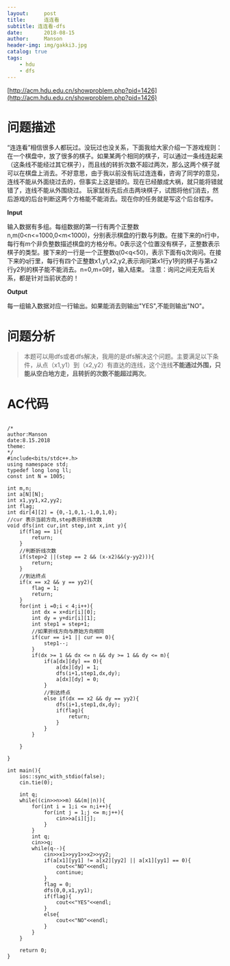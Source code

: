 ```yaml
---
layout:     post
title:      连连看
subtitle: 连连看-dfs
date:       2018-08-15
author:     Manson
header-img: img/gakki3.jpg
catalog: true
tags:
    - hdu
    - dfs
---
```

[http://acm.hdu.edu.cn/showproblem.php?pid=1426](http://acm.hdu.edu.cn/showproblem.php?pid=1426)

# 问题描述

“连连看”相信很多人都玩过。没玩过也没关系，下面我给大家介绍一下游戏规则：在一个棋盘中，放了很多的棋子。如果某两个相同的棋子，可以通过一条线连起来（这条线不能经过其它棋子），而且线的转折次数不超过两次，那么这两个棋子就可以在棋盘上消去。不好意思，由于我以前没有玩过连连看，咨询了同学的意见，连线不能从外面绕过去的，但事实上这是错的。现在已经酿成大祸，就只能将错就错了，连线不能从外围绕过。
玩家鼠标先后点击两块棋子，试图将他们消去，然后游戏的后台判断这两个方格能不能消去。现在你的任务就是写这个后台程序。
 
**Input**

输入数据有多组。每组数据的第一行有两个正整数n,m(0<n<=1000,0<m<1000)，分别表示棋盘的行数与列数。在接下来的n行中，每行有m个非负整数描述棋盘的方格分布。0表示这个位置没有棋子，正整数表示棋子的类型。接下来的一行是一个正整数q(0<q<50)，表示下面有q次询问。在接下来的q行里，每行有四个正整数x1,y1,x2,y2,表示询问第x1行y1列的棋子与第x2行y2列的棋子能不能消去。n=0,m=0时，输入结束。
注意：询问之间无先后关系，都是针对当前状态的！
 
**Output**

每一组输入数据对应一行输出。如果能消去则输出"YES",不能则输出"NO"。

# 问题分析
> 本题可以用dfs或者dfs解决，我用的是dfs解决这个问题。主要满足以下条件，从点（x1,y1）到（x2,y2）有直达的连线，这个连线**不能通过外围，只能从空白地方走，且转折的次数不能超过两次**。
 
# AC代码


```

/*
author:Manson
date:8.15.2018
theme:
*/
#include<bits/stdc++.h>
using namespace std;
typedef long long ll;
const int N = 1005;

int m,n;
int a[N][N];
int x1,yy1,x2,yy2;
int flag;
int dir[4][2] = {0,-1,0,1,-1,0,1,0};
//cur 表示当前方向,step表示折线次数 
void dfs(int cur,int step,int x,int y){
	if(flag == 1){
		return;
	}
	//判断折线次数 
	if(step>2 ||(step == 2 && (x-x2)&&(y-yy2))){
		return;
	}
	//到达终点 
	if(x == x2 && y == yy2){
		flag = 1;
		return;
	}
	for(int i =0;i < 4;i++){
		int dx = x+dir[i][0];
		int dy = y+dir[i][1];
		int step1 = step+1;
		//如果折线方向与原始方向相同 
		if(cur == i+1 || cur == 0){
			step1--;
		}
		if(dx >= 1 && dx <= n && dy >= 1 && dy <= m){
			if(a[dx][dy] == 0){
				a[dx][dy] = 1;
				dfs(i+1,step1,dx,dy);
				a[dx][dy] = 0;
			}
			//到达终点 
			else if(dx == x2 && dy == yy2){
				dfs(i+1,step1,dx,dy);
				if(flag){
					return;
				}
			}
		}
		
	}
	
}

int main(){
	ios::sync_with_stdio(false);
	cin.tie(0);
	
	int q;
	while((cin>>n>>m) &&(m||n)){
		for(int i = 1;i <= n;i++){
			for(int j = 1;j <= m;j++){
				cin>>a[i][j];
			}
		}
		int q;
		cin>>q;
		while(q--){
			cin>>x1>>yy1>>x2>>yy2;
			if(a[x1][yy1] != a[x2][yy2] || a[x1][yy1] == 0){
				cout<<"NO"<<endl;
				continue;
			}
			flag = 0;
			dfs(0,0,x1,yy1);
			if(flag){
				cout<<"YES"<<endl;
			}
			else{
				cout<<"NO"<<endl;
			}
		}
	}

	return 0;
}



```
